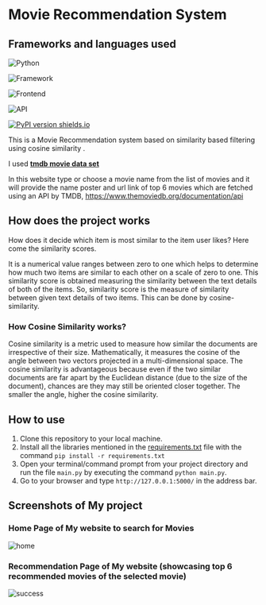 
# Movie Recommendation System
  ## Frameworks and languages used 

![Python](https://img.shields.io/badge/Python-3.8-FFD59E)

![Framework](https://img.shields.io/badge/Framework-Flask-646FD4)

![Frontend](https://img.shields.io/badge/Frontend-HTML/CSS/JS-B7E5DD)

![API](https://img.shields.io/badge/API-TMDB-7D1E6A)

[![PyPI version shields.io](https://img.shields.io/pypi/v/trains-jupyter-plugin.svg)](https://img.shields.io/pypi/v/trains-jupyter-plugin.svg)

This is a Movie Recommendation system based on similarity based filtering using cosine similarity .

I used **[tmdb movie data set](https://www.kaggle.com/datasets/tmdb/tmdb-movie-metadata)** 

In this website type or choose a movie name from the list of movies and it will provide the name poster and url link of top 6 movies which are fetched using an API by TMDB, https://www.themoviedb.org/documentation/api

## How does the project works 

   How does it decide which item is most similar to the item user likes? Here come the similarity scores.
   
   It is a numerical value ranges between zero to one which helps to determine how much two items are similar to each other on a scale of zero to one. This similarity score is obtained measuring the similarity between the text details of both of the items. So, similarity score is the measure of similarity between given text details of two items. This can be done by cosine-similarity.

   ### How Cosine Similarity works?
  Cosine similarity is a metric used to measure how similar the documents are irrespective of their size. Mathematically, it measures the cosine of the angle between two vectors projected in a multi-dimensional space. The cosine similarity is advantageous because even if the two similar documents are far apart by the Euclidean distance (due to the size of the document), chances are they may still be oriented closer together. The smaller the angle, higher the cosine similarity.

## How to use

1. Clone this repository to your local machine.
2. Install all the libraries mentioned in the [requirements.txt](https://github.com/kishan0725/Movie-Recommendation-System-with-Sentiment-Analysis/blob/master/requirements.txt) file with the command `pip install -r requirements.txt`
4. Open your terminal/command prompt from your project directory and run the file `main.py` by executing the command `python main.py`.
5. Go to your browser and type `http://127.0.0.1:5000/` in the address bar.

## Screenshots of My project

### Home Page of My website to search for Movies
![home](https://user-images.githubusercontent.com/89626174/170729941-2fcc6098-c1a7-4f66-895e-4902083e1605.jpg)

### Recommendation Page of My website (showcasing top 6 recommended movies of the selected movie)
![success](https://user-images.githubusercontent.com/89626174/170729955-c646a7b5-699c-4897-aa7c-c484da30f5a4.jpg)
